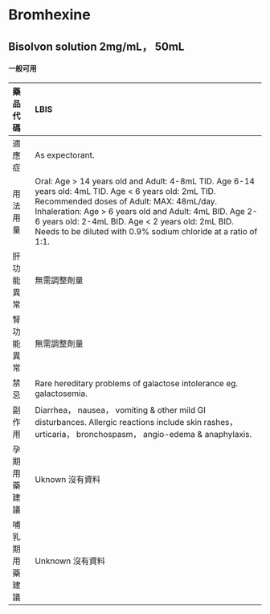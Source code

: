 # Bromhexine

## Bisolvon solution 2mg/mL， 50mL

#### 一般可用

| 藥品代碼       | LBIS                                                                                                                                                                                                                                                                                                                              |
|:---------------|:----------------------------------------------------------------------------------------------------------------------------------------------------------------------------------------------------------------------------------------------------------------------------------------------------------------------------------|
| 適應症         | As expectorant.                                                                                                                                                                                                                                                                                                                   |
| 用法用量       | Oral: Age > 14 years old and Adult: 4-8mL TID. Age 6-14 years old: 4mL TID. Age < 6 years old: 2mL TID. Recommended doses of Adult: MAX: 48mL/day. Inhaleration: Age > 6 years old and Adult: 4mL BID. Age 2-6 years old: 2-4mL BID. Age < 2 years old: 2mL BID. Needs to be diluted with 0.9% sodium chloride at a ratio of 1:1. |
| 肝功能異常     | 無需調整劑量                                                                                                                                                                                                                                                                                                                      |
| 腎功能異常     | 無需調整劑量                                                                                                                                                                                                                                                                                                                      |
| 禁忌           | Rare hereditary problems of galactose intolerance eg. galactosemia.                                                                                                                                                                                                                                                               |
| 副作用         | Diarrhea， nausea， vomiting & other mild GI disturbances. Allergic reactions include skin rashes， urticaria， bronchospasm， angio-edema & anaphylaxis.                                                                                                                                                                         |
| 孕期用藥建議   | Uknown 沒有資料                                                                                                                                                                                                                                                                                                                   |
| 哺乳期用藥建議 | Unknown 沒有資料                                                                                                                                                                                                                                                                                                                  |

